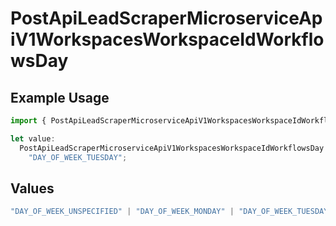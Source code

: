 # PostApiLeadScraperMicroserviceApiV1WorkspacesWorkspaceIdWorkflowsDay

## Example Usage

```typescript
import { PostApiLeadScraperMicroserviceApiV1WorkspacesWorkspaceIdWorkflowsDay } from "oppulence-backend-sdk/models/operations";

let value:
  PostApiLeadScraperMicroserviceApiV1WorkspacesWorkspaceIdWorkflowsDay =
    "DAY_OF_WEEK_TUESDAY";
```

## Values

```typescript
"DAY_OF_WEEK_UNSPECIFIED" | "DAY_OF_WEEK_MONDAY" | "DAY_OF_WEEK_TUESDAY" | "DAY_OF_WEEK_WEDNESDAY" | "DAY_OF_WEEK_THURSDAY" | "DAY_OF_WEEK_FRIDAY" | "DAY_OF_WEEK_SATURDAY" | "DAY_OF_WEEK_SUNDAY"
```